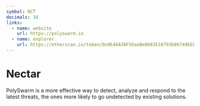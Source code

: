 ```yaml
---
symbol: NCT
decimals: 18
links:
  - name: website
    url: https://polyswarm.io
  - name: explorer
    url: https://etherscan.io/token/0x9E46A38F5DaaBe8683E10793b06749EEF7D733d1
---
```


# Nectar

PolySwarm is a more effective way to detect, analyze and respond to the latest threats, the ones more likely to go undetected by existing solutions.
